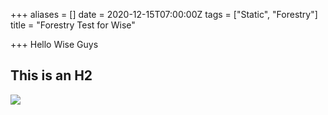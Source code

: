 +++
aliases = []
date = 2020-12-15T07:00:00Z
tags = ["Static", "Forestry"]
title = "Forestry Test for Wise"

+++
Hello Wise Guys

## This is an H2

![](/uploads/drama-free-zone-mon-no-worries-jamaica.jpg)